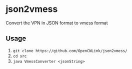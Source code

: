 # json2vmess
Convert the VPN in JSON format to vmess format

## Usage

1. ```git clone https://github.com/OpenCNLink/json2vmess/```
2. ```cd src```
3. ```java VmessConverter <jsonString>```
